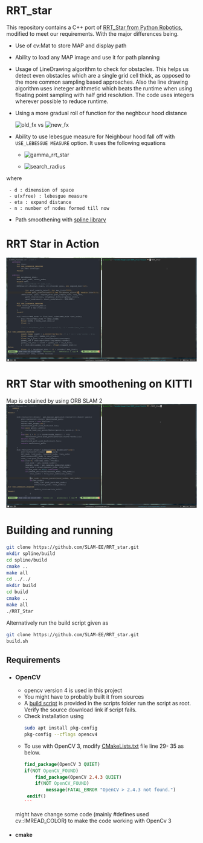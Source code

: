 # RRT_star

This repository contains a C++ port of [RRT_Star from Python Robotics](https://pythonrobotics.readthedocs.io/en/latest/modules/path_planning.html), modified to meet our requirements. With the major differences being. 
- Use of cv:Mat to store MAP and display path
- Ability to load any MAP image and use it for path planning
- Usage of LineDrawing algorithm to check for obstacles. This helps us detect even obstacles which are a single grid cell thick, as opposed to the more common sampling based approaches. Also the line drawing algorithm uses ineteger arithmetic which beats the runtime when using floating point sampling with half grid resolution. The code uses integers wherever possible to reduce runtime.
- Using a more gradual roll of function for the neghbour hood distance 


  ![old_fx](https://latex.codecogs.com/svg.latex?\inline&space;search\\_radius&space;=&space;original\\_radius&space;*&space;\sqrt(\frac{\log(nnode)}{nnode})) vs ![new_fx](https://latex.codecogs.com/svg.latex?\inline&space;search\\_radius&space;=&space;original\\_radius&space;*&space;(1&space;-&space;\frac{nnode}{max\\_iter}))


- Ability to use lebesgue measure for Neighbour hood fall off with `USE_LEBESGUE MEASURE` option. It uses the following equations

  - ![gamma_rrt_star](https://latex.codecogs.com/svg.image?\gamma^{*}_{RRT}&space;=&space;2&space;*&space;(1&space;&plus;&space;1/d)^\frac{1}{d}&space;(\mu(\chi_{free})/\xi)^\frac{1}{d}&space;)

  - ![search_radius](https://latex.codecogs.com/svg.image?search\\_radius&space;=&space;min(\gamma^{*}_{RRT}&space;*&space;(log(n)/n)^\frac{1}{d},&space;\eta))
 
 where
 ```
  - d : dimension of space
  - u(xfree) : lebesgue measure 
  - eta : expand distance 
  - n : number of nodes formed till now
  ```
  
- Path smoothening with [spline library](https://github.com/chen0040/cpp-spline)
 

# RRT Star in Action
![RRTStar.gif](img/RRTStart.gif)

# RRT Star with smoothening on KITTI
Map is obtained by using ORB SLAM 2
![RRTStar.gif](img/res_slam_map1.gif)


# Building and running

``` bash
git clone https://github.com/SLAM-EE/RRT_star.git
mkdir spline/build
cd spline/build
cmake ..
make all
cd ../../
mkdir build 
cd build
cmake ..
make all
./RRT_Star
```

Alternatively run the build script given as 

```bash
git clone https://github.com/SLAM-EE/RRT_star.git
build.sh
```

## Requirements
- ### OpenCV 
    - opencv version 4 is used in this project
    - You might have to probably built it from sources 
    - A [build script](scripts/setup-opencv.sh) is provided in the scripts folder run the script as root. Verify the source download link if script fails.
    - Check installation using 
        ```bash
        sudo apt install pkg-config
        pkg-config --cflags opencv4
        ```
    - To use with OpenCV 3, modify [CMakeLists.txt](CMakeLists.txt) file line 29- 35 as below.
        ````cmake
        find_package(OpenCV 3 QUIET)
        if(NOT OpenCV_FOUND)
            find_package(OpenCV 2.4.3 QUIET)
            if(NOT OpenCV_FOUND)
                message(FATAL_ERROR "OpenCV > 2.4.3 not found.")
         endif()
        ```
     might have  change some code (mainly #defines used cv::IMREAD_COLOR) to make the code working with OpenCv 3
  

- #### cmake        
        
    
   
